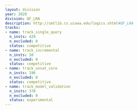 ```yaml
---
layout: division
year: 2020
division: QF_LRA
description: http://smtlib.cs.uiowa.edu/logics.shtml#QF_LRA
tracks:
- name: track_single_query
  n_insts: 429
  n_excluded: 0
  status: competitive
- name: track_incremental
  n_insts: 10
  n_excluded: 0
  status: competitive
- name: track_unsat_core
  n_insts: 196
  n_excluded: 0
  status: competitive
- name: track_model_validation
  n_insts: 378
  n_excluded: 0
  status: experimental
---
```


